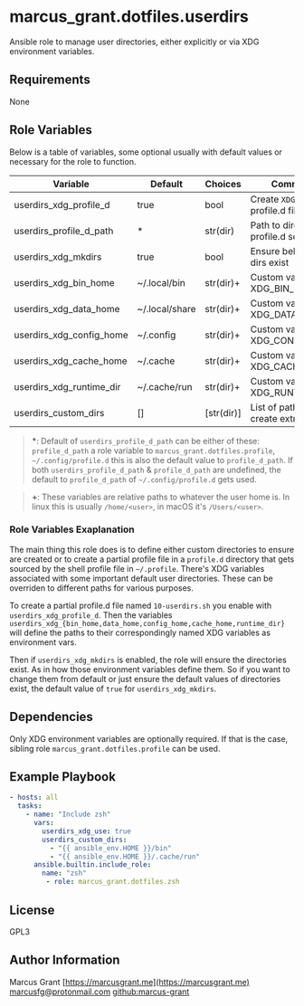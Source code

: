 # marcus_grant.dotfiles.userdirs

Ansible role to manage user directories,
either explicitly or via XDG environment variables.

## Requirements

None

## Role Variables

Below is a table of variables,
some optional usually with default values or necessary for the role to function.

| Variable                 | Default        | Choices    | Comments                             |
| ------------------------ | -------------- | -----------| ------------------------------------ |
| userdirs_xdg_profile_d   | true           | bool       | Create `XDG_` envars. profile.d file |
| userdirs_profile_d_path  | *              | str(dir)   | Path to directory of profile.d see * |
| userdirs_xdg_mkdirs      | true           | bool       | Ensure below `XDG_` dirs exist       |
| userdirs_xdg_bin_home    | ~/.local/bin   | str(dir)+  | Custom value for XDG_BIN_HOME        |
| userdirs_xdg_data_home   | ~/.local/share | str(dir)+  | Custom value for XDG_DATA_HOME       |
| userdirs_xdg_config_home | ~/.config      | str(dir)+  | Custom value for XDG_CONFIG_HOME     |
| userdirs_xdg_cache_home  | ~/.cache       | str(dir)+  | Custom value for XDG_CACHE_HOME      |
| userdirs_xdg_runtime_dir | ~/.cache/run   | str(dir)+  | Custom value for XDG_RUNTIME_DIR     |
| userdirs_custom_dirs     | []             | [str(dir)] | List of paths to create extra dirs   |

> **\***: Default of `userdirs_profile_d_path` can be either of these:
> `profile_d_path` a role variable to `marcus_grant.dotfiles.profile`,
> `~/.config/profile.d` this is also the default value to `profile_d_path`.
> If both `userdirs_profile_d_path` & `profile_d_path` are undefined,
> the default to `profile_d_path` of `~/.config/profile.d` gets used.

> **+**: These variables are relative paths to whatever the user home is.
> In linux this is usually `/home/<user>`, in macOS it's `/Users/<user>`.

### Role Variables Exaplanation

The main thing this role does is to define either custom directories to
ensure are created or
to create a partial profile file in a `profile.d` directory that
gets sourced by the shell profile file in `~/.profile`.
There's XDG variables associated with some important default user directories.
These can be overriden to different paths for various purposes.

To create a partial profile.d file named `10-userdirs.sh`
you enable with `userdirs_xdg_profile_d`.
Then the variables `userdirs_xdg_{bin_home,data_home,config_home,cache_home,runtime_dir}`
will define the paths to their correspondingly named XDG variables as environment vars.

Then if `userdirs_xdg_mkdirs` is enabled,
the role will ensure the directories exist.
As in how those environment variables define them.
So if you want to change them from default or just ensure the default values of
directories exist, the default value of `true` for `userdirs_xdg_mkdirs`.

## Dependencies

Only XDG environment variables are optionally required.
If that is the case, sibling role `marcus_grant.dotfiles.profile` can be used.

## Example Playbook

```yaml
- hosts: all
  tasks:
    - name: "Include zsh"
      vars:
        userdirs_xdg_use: true
        userdirs_custom_dirs:
          - "{{ ansible_env.HOME }}/bin"
          - "{{ ansible_env.HOME }}/.cache/run"
      ansible.builtin.include_role:
        name: "zsh"
         - role: marcus_grant.dotfiles.zsh
```

## License

GPL3

## Author Information

Marcus Grant
[https://marcusgrant.me](https://marcusgrant.me)
[marcusfg@protonmail.com](marcusfg@protonmail.com)
[github:marcus-grant](https://github.com/marcus-grant)
